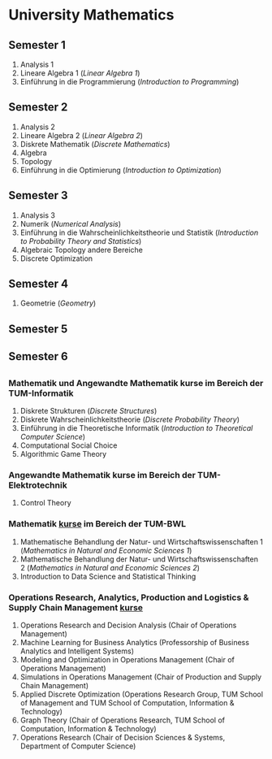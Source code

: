 # University Mathematics
## Semester 1
1. Analysis 1
2. Lineare Algebra 1 (*Linear Algebra 1*)
3. Einführung in die Programmierung (*Introduction to Programming*)

## Semester 2
1. Analysis 2
2. Lineare Algebra 2 (*Linear Algebra 2*)
3. Diskrete Mathematik (*Discrete Mathematics*)
4. Algebra
5. Topology
6. Einführung in die Optimierung (*Introduction to Optimization*)

## Semester 3
1. Analysis 3
2. Numerik (*Numerical Analysis*)
3. Einführung in die Wahrscheinlichkeitstheorie und Statistik (*Introduction to Probability Theory and Statistics*)
4. Algebraic Topology andere Bereiche
5. Discrete Optimization

## Semester 4
1. Geometrie (*Geometry*)

## Semester 5

## Semester 6


##
### Mathematik und Angewandte Mathematik kurse im Bereich der TUM-Informatik
1. Diskrete Strukturen (*Discrete Structures*)
2. Diskrete Wahrscheinlichkeitstheorie (*Discrete Probability Theory*)
3. Einführung in die Theoretische Informatik (*Introduction to Theoretical Computer Science*)
4. Computational Social Choice
5. Algorithmic Game Theory

### Angewandte Mathematik kurse im Bereich der TUM-Elektrotechnik
1. Control Theory

### Mathematik [kurse](MBNW) im Bereich der TUM-BWL
1. Mathematische Behandlung der Natur- und Wirtschaftswissenschaften 1 (*Mathematics in Natural and Economic Sciences 1*)
2. Mathematische Behandlung der Natur- und Wirtschaftswissenschaften 2 (*Mathematics in Natural and Economic Sciences 2*)
3. Introduction to Data Science and Statistical Thinking 

### Operations Research, Analytics, Production and Logistics & Supply Chain Management [kurse](OR)
1. Operations Research and Decision Analysis (Chair of Operations Management)
3. Machine Learning for Business Analytics (Professorship of Business Analytics and Intelligent Systems)
4. Modeling and Optimization in Operations Management (Chair of Operations Management)
5. Simulations in Operations Management (Chair of Production and Supply Chain Management)
6. Applied Discrete Optimization (Operations Research Group, TUM School of Management and TUM School of Computation, Information & Technology)
7. Graph Theory (Chair of Operations Research, TUM School of Computation, Information & Technology)
8. Operations Research (Chair of Decision Sciences & Systems, Department of Computer Science)
